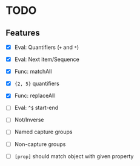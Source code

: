 # TODO

## Features
  - [X] Eval: Quantifiers (`+` and `*`)
  - [X] Eval: Next item/Sequence
  - [X] Func: matchAll
  - [X] `{2, 5}` quantifiers
  - [X] Func: replaceAll
  - [ ] Eval: `^$` start-end
  - [ ] Not/Inverse
  - [ ] Named capture groups
  - [ ] Non-capture groups
  - [ ] `[prop]` should match object with given property

